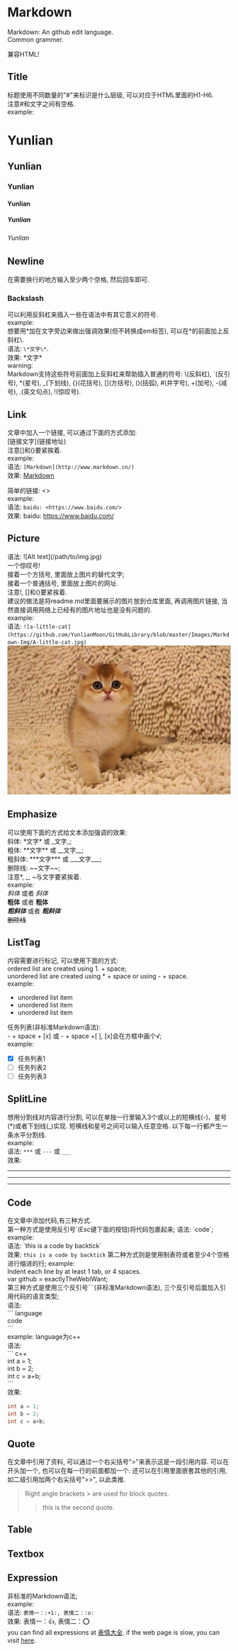 # Markdown

Markdown: An github edit language.  
Common grammer. 

兼容HTML!  

## Title
标题使用不同数量的"#"来标识是什么层级, 可以对应于HTML里面的H1-H6.  
注意#和文字之间有空格.  
example:  
# Yunlian
## Yunlian
### Yunlian
#### Yunlian
##### Yunlian
###### Yunlian

## Newline
在需要换行的地方输入至少两个空格, 然后回车即可. 

### Backslash
可以利用反斜杠来插入一些在语法中有其它意义的符号.  
example:  
想要用\*加在文字旁边来做出强调效果(但不转换成em标签), 可以在\*的前面加上反斜杠\\.  
语法: `\*文字\*`.    
效果: \*文字\*  
warning:  
Markdown支持这些符号前面加上反斜杠来帮助插入普通的符号: \\(反斜杠), \`(反引号), \*(星号), \_(下划线), \{}(花括号), \[](方括号), \()(括弧), \#(井字号), \+(加号), \-(减号), \.(英文句点), \!(惊叹号).

## Link
文章中加入一个链接, 可以通过下面的方式添加:  
\[链接文字](链接地址)  
注意\[]和()要紧挨着.  
example:  
语法: `[Markdown](http://www.markdown.cn/)`  
效果: [Markdown](http://www.markdown.cn/)  
  
简单的链接: <>  
example:  
语法: `baidu: <https://www.baidu.com/>`  
效果: baidu: <https://www.baidu.com/>

## Picture
语法:  !\[Alt text](/path/to/img.jpg)  
一个惊叹号!  
接着一个方括号, 里面放上图片的替代文字;  
接着一个普通括号, 里面放上图片的网址.  
注意!, \[]和()要紧挨着.  
建议的做法是将readme.md里面要展示的图片放到仓库里面, 再调用图片链接, 当然直接调用网络上已经有的图片地址也是没有问题的.  
example:  
语法: `![a-little-cat](https://github.com/YunlianMoon/GitHubLibrary/blob/master/Images/Markdown-Img/A-little-cat.jpg)`  
![a-little-cat](https://github.com/YunlianMoon/GitHubLibrary/blob/master/Images/Markdown-Img/A-little-cat.jpg)   

## Emphasize
可以使用下面的方式给文本添加强调的效果:  
斜体: \*文字\* 或 \_文字\_;  
粗体: \*\*文字\*\* 或 \_\_文字\_\_;  
粗斜体: \*\*\*文字\*\*\* 或 \_\_\_文字\_\_\_;  
删除线: \~\~文字\~\~;  
注意\*, \_, \~与文字要紧挨着.  
example:  
*斜体* 或者 _斜体_  
**粗体** 或者 __粗体__  
***粗斜体*** 或者 ___粗斜体___  
~~删除线~~  

## ListTag
内容需要进行标记, 可以使用下面的方式:  
ordered list are created using 1. + space;  
unordered list are created using * + space or using - + space.  
example:  
- unordered list item
- unordered list item
- unordered list item  
  
任务列表(非标准Markdown语法):  
\- + space + \[x] 或 \- + space +\[ ], \[x]会在方框中画个√;  
example:  
- [x] 任务列表1
- [ ] 任务列表2
- [ ] 任务列表3  

## SplitLine
想用分割线对内容进行分割, 可以在单独一行里输入3个或以上的短横线(-)、星号(\*)或者下划线(\_)实现. 短横线和星号之间可以输入任意空格. 以下每一行都产生一条水平分割线.  
example:  
语法: `***` 或 `---` 或 `___`  
效果:  
***
---
___

## Code
在文章中添加代码,有三种方式.  
第一种方式是使用反引号\`(Esc键下面的按钮)将代码包裹起来;
语法: \`code\`;  
example:  
语法: \`this is a code by backtick\`  
效果: `this is a code by backtick`
第二种方式则是使用制表符或者至少4个空格进行缩进的行;
example:  
    Indent each line by at least 1 tab, or 4 spaces.  
    var github = exactlyTheWebIWant;  
第三种方式是使用三个反引号\`\`\`(非标准Markdown语法), 三个反引号后面加入引用代码的语言类型;  
语法:  
\`\`\` language  
code  
\`\`\`  
example: language为c++  
语法:  
\`\`\` c++  
int a = 1;  
int b = 2;  
int c = a+b;  
\`\`\`  
效果:  
``` c++
int a = 1;
int b = 2;
int c = a+b;
```

## Quote
在文章中引用了资料, 可以通过一个右尖括号">"来表示这是一段引用内容. 可以在开头加一个, 也可以在每一行的前面都加一个. 还可以在引用里面嵌套其他的引用, 如二级引用加两个右尖括号">>", 以此类推.  
> Right angle brackets &gt; are used for block quotes.  
>> this is the second quote.  

## Table


## Textbox

## Expression
非标准的Markdown语法;  
example:  
语法: `表情一：:+1:, 表情二：:o:`  
效果: 表情一：:+1:, 表情二：:o:  
you can find all expressions at [表情大全](https://www.webpagefx.com/tools/emoji-cheat-sheet/). if the web page is slow, you can visit [here](https://github.com/YunlianMoon/GitHubLibrary/blob/master/MarkdownExpression.md).  
